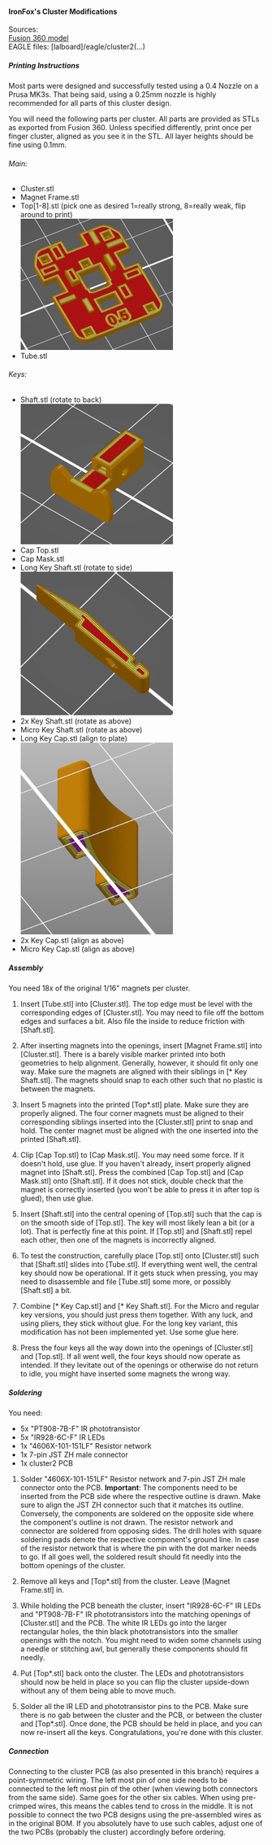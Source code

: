 #### IronFox's Cluster Modifications

Sources:<br>
[Fusion 360 model](https://a360.co/2PBIouj)<br>
EAGLE files: [lalboard]/eagle/cluster2(...)<br>

##### Printing Instructions

Most parts were designed and successfully tested using a 0.4 Nozzle on a Prusa MK3s.
That being said, using a 0.25mm nozzle is highly recommended for all parts of this cluster design.

You will need the following parts per cluster. All parts are provided as STLs as exported from Fusion 360.
Unless specified differently, print once per finger cluster, aligned as you see it in the STL. All layer heights should be fine using 0.1mm.
###### Main:
* Cluster.stl
* Magnet Frame.stl
* Top[1-8].stl (pick one as desired 1=really strong, 8=really weak, flip around to print)<br>
	<img src="https://github.com/IronFox/lalboard/raw/master/stls/ironfox%20cluster2/images/top.png" width="300px"/>
* Tube.stl
###### Keys:
* Shaft.stl (rotate to back) <br>
	<img src="https://github.com/IronFox/lalboard/raw/master/stls/ironfox%20cluster2/images/shaft.png" width="300px"/>
* Cap Top.stl
* Cap Mask.stl
* Long Key Shaft.stl (rotate to side) <br>
	<img src="https://github.com/IronFox/lalboard/raw/master/stls/ironfox%20cluster2/images/long_shaft.png" width="300px"/>
* 2x Key Shaft.stl (rotate as above)
* Micro Key Shaft.stl (rotate as above)
* Long Key Cap.stl (align to plate) <br>
	<img src="https://github.com/IronFox/lalboard/raw/master/stls/ironfox%20cluster2/images/long_cap.png" width="300px"/>
* 2x Key Cap.stl (align as above)
* Micro Key Cap.stl (align as above)


##### Assembly

You need 18x of the original 1/16" magnets per cluster.

1. Insert [Tube.stl] into [Cluster.stl]. The top edge must be level with the corresponding edges of [Cluster.stl]. You may need to file off the bottom edges and surfaces a bit. Also file the inside to reduce friction with [Shaft.stl].

1. After inserting magnets into the openings, insert [Magnet Frame.stl] into [Cluster.stl]. There is a barely visible marker printed into both geometries to help alignment. Generally, however, it should fit only one way.
Make sure the magnets are aligned with their siblings in [* Key Shaft.stl].
The magnets should snap to each other such that no plastic is between the magnets.

1. Insert 5 magnets into the printed [Top*.stl] plate. Make sure they are properly aligned. The four corner magnets must be aligned to their corresponding siblings inserted into the [Cluster.stl] print to snap and hold.
The center magnet must be aligned with the one inserted into the printed [Shaft.stl].

1. Clip [Cap Top.stl] to [Cap Mask.stl]. You may need some force. If it doesn't hold, use glue.
If you haven't already, insert properly aligned magnet into [Shaft.stl].
Press the combined [Cap Top.stl] and [Cap Mask.stl] onto [Shaft.stl]. 
If it does not stick, double check that the magnet is correctly inserted (you won't be able to press it in after top is glued), then use glue.

1. Insert [Shaft.stl] into the central opening of [Top.stl] such that the cap is on the smooth side of [Top.stl].
The key will most likely lean a bit (or a lot). That is perfectly fine at this point. If [Top.stl] and [Shaft.stl] repel each other, then one of the magnets is incorrectly aligned.

1. To test the construction, carefully place [Top.stl] onto [Cluster.stl] such that [Shaft.stl] slides into [Tube.stl].
If everything went well, the central key should now be operational. If it gets stuck when pressing, you may need to disassemble and file [Tube.stl] some more, or possibly [Shaft.stl] a bit.

1. Combine [* Key Cap.stl] and [* Key Shaft.stl].
For the Micro and regular key versions, you should just press them together.
With any luck, and using pliers, they stick without glue.
For the long key variant, this modification has not been implemented yet.
Use some glue here.

1. Press the four keys all the way down into the openings of [Cluster.stl] and [Top.stl].
If all went well, the four keys should now operate as intended.
If they levitate out of the openings or otherwise do not return to idle, you might have inserted some magnets the wrong way.

##### Soldering

You need:
* 5x "PT908-7B-F" IR phototransistor
* 5x "IR928-6C-F" IR LEDs
* 1x "4606X-101-151LF" Resistor network
* 1x 7-pin JST ZH male connector
* 1x cluster2 PCB



1. Solder "4606X-101-151LF" Resistor network and 7-pin JST ZH male connector onto the PCB. 
**Important**: The components need to be inserted from the PCB side where the respective outline is drawn.
Make sure to align the JST ZH connector such that it matches its outline.
Conversely, the components are soldered on the opposite side where the component's outline is not drawn.
The resistor network and connector are soldered from opposing sides.
The drill holes with square soldering pads denote the respective component's ground line.
In case of the resistor network that is where the pin with the dot marker needs to go.
If all goes well, the soldered result should fit needly into the bottom openings of the cluster.

1. Remove all keys and [Top*.stl] from the cluster.
Leave [Magnet Frame.stl] in.

1. While holding the PCB beneath the cluster, insert "IR928-6C-F" IR LEDs and "PT908-7B-F" IR phototransistors into the matching openings of [Cluster.stl] and the PCB.
The white IR LEDs go into the larger rectangular holes, the thin black phototransistors into the smaller openings with the notch.
You might need to widen some channels using a needle or stitching awl, but generally these components should fit needly.
1. Put [Top*.stl] back onto the cluster.
The LEDs and phototransistors should now be held in place so you can flip the cluster upside-down without any of them being able to move much.
1. Solder all the IR LED and phototransistor pins to the PCB.
Make sure there is no gab between the cluster and the PCB, or between the cluster and [Top*.stl].
Once done, the PCB should be held in place, and you can now re-insert all the keys.
Congratulations, you're done with this cluster.


##### Connection

Connecting to the cluster PCB (as also presented in this branch) requires a point-symmetric wiring.
The left most pin of one side needs to be connected to the left most pin of the other (when viewing both connectors from the same side).
Same goes for the other six cables.
When using pre-crimped wires, this means the cables tend to cross in the middle.
It is not possible to connect the two PCB designs using the pre-assembled wires as in the original BOM.
If you absolutely have to use such cables, adjust one of the two PCBs (probably the cluster) accordingly before ordering.
